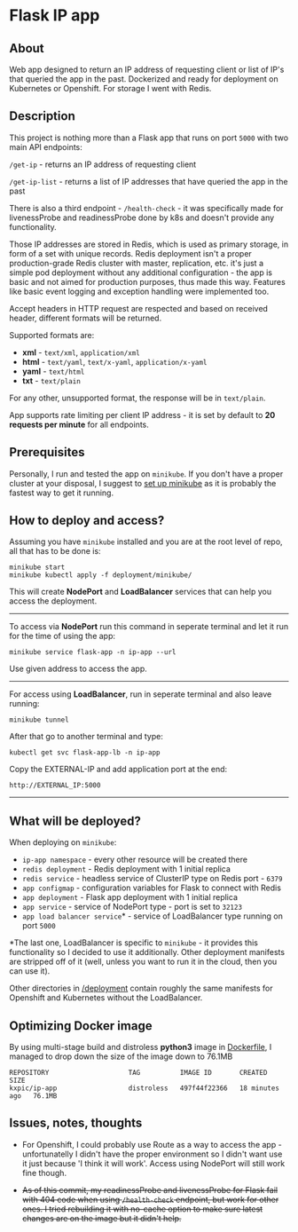 # Flask IP app
## About
Web app designed to return an IP address of requesting client or list of IP's that queried the app in the past. Dockerized and ready for deployment on Kubernetes or Openshift. For storage I went with Redis.

## Description
This project is nothing more than a Flask app that runs on port `5000` with two main API endpoints: 

```/get-ip``` - returns an IP address of requesting client

```/get-ip-list``` - returns a list of IP addresses that have queried the app in the past

There is also a third endpoint - ```/health-check``` - it was specifically made for livenessProbe and readinessProbe done by k8s and doesn't provide any functionality.

Those IP addresses are stored in Redis, which is used as primary storage, in form of a set with unique records. Redis deployment isn't a proper production-grade Redis cluster with master, replication, etc. it's just a simple pod deployment without any additional configuration - the app is basic and not aimed for production purposes, thus made this way. Features like basic event logging and exception handling were implemented too.

Accept headers in HTTP request are respected and based on received header, different formats will be returned.

Supported formats are:
- **xml**  - `text/xml`, `application/xml`
- **html** - `text/yaml`, `text/x-yaml`, `application/x-yaml`
- **yaml** - `text/html`
- **txt**  - `text/plain`

For any other, unsupported format, the response will be in `text/plain`.

App supports rate limiting per client IP address - it is set by default to **20 requests per minute** for all endpoints.

## Prerequisites
Personally, I run and tested the app on `minikube`. If you don't have a proper cluster at your disposal, I suggest to [set up minikube](https://minikube.sigs.k8s.io/docs/start/) as it is probably the fastest way to get it running.

## How to deploy and access?
Assuming you have `minikube` installed and you are at the root level of repo, all that has to be done is:
```
minikube start
minikube kubectl apply -f deployment/minikube/
```
This will create **NodePort** and **LoadBalancer** services that can help you access the deployment.

---
To access via **NodePort** run this command in seperate terminal and let it run for the time of using the app:
```
minikube service flask-app -n ip-app --url
```

Use given address to access the app.

---
For access using **LoadBalancer**, run in seperate terminal and also leave running:
```
minikube tunnel
```
After that go to another terminal and type:
```
kubectl get svc flask-app-lb -n ip-app
```
Copy the EXTERNAL-IP and add application port at the end:
```
http://EXTERNAL_IP:5000
```
---

## What will be deployed?
When deploying on `minikube`:
- `ip-app namespace` - every other resource will be created there
- `redis deployment` - Redis deployment with 1 initial replica
- `redis service` - headless service of ClusterIP type on Redis port - `6379`
- `app configmap` - configuration variables for Flask to connect with Redis
- `app deployment` - Flask app deployment with 1 initial replica
- `app service` - service of NodePort type - port is set to `32123`
- `app load balancer service`* - service of LoadBalancer type running on port `5000` 

*The last one, LoadBalancer is specific to `minikube` - it provides this functionality so I decided to use it additionally. Other deployment manifests are stripped off of it (well, unless you want to run it in the cloud, then you can use it).

Other directories in [/deployment](./deployment) contain roughly the same manifests for Openshift and Kubernetes without the LoadBalancer.

## Optimizing Docker image
By using multi-stage build and distroless **python3** image in [Dockerfile](./src/Dockerfile), I managed to drop down the size of the image down to 76.1MB
```
REPOSITORY                    TAG          IMAGE ID       CREATED          SIZE
kxpic/ip-app                  distroless   497f44f22366   18 minutes ago   76.1MB
```

## Issues, notes, thoughts
- For Openshift, I could probably use Route as a way to access the app - unfortunatelly I didn't have the proper environment so I didn't want use it just because 'I think it will work'. Access using NodePort will still work fine though.

- <s>As of this commit, my readinessProbe and livenessProbe for Flask fail with 404 code when using ```/health-check``` endpoint, but work for other ones. I tried rebuilding it with no-cache option to make sure latest changes are on the image but it didn't help.</s>
